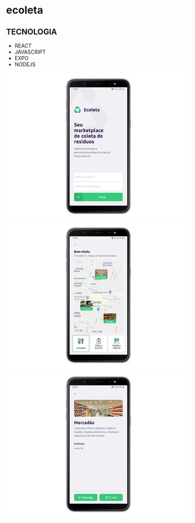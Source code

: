 # ecoleta

## TECNOLOGIA

* REACT
* JAVASCRIPT
* EXPO
* NODEJS
 
 ![](image/home.png)  ![](image/points.png) ![](image/detail.png)

